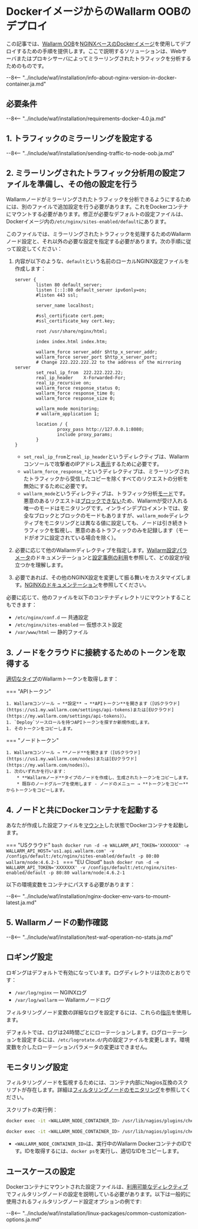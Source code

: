 [doc-wallarm-mode]:             ../../../admin-en/configure-parameters-en.ja.md#wallarm_mode
[doc-config-params]:            ../../../admin-en/configure-parameters-en.ja.md
[doc-monitoring]:               ../../../admin-en/monitoring/intro.ja.md
[waf-mode-instr]:               ../../../admin-en/configure-wallarm-mode.ja.md
[logging-instr]:                ../../../admin-en/configure-logging.ja.md
[proxy-balancer-instr]:         ../../../admin-en/using-proxy-or-balancer-en.ja.md
[process-time-limit-instr]:     ../../../admin-en/configure-parameters-en.ja.md#wallarm_process_time_limit
[allocating-memory-guide]:      ../../../admin-en/configuration-guides/allocate-resources-for-node.ja.md
[nginx-waf-directives]:         ../../../admin-en/configure-parameters-en.ja.md
[graylist-docs]:                ../../../user-guides/ip-lists/graylist.ja.md
[filtration-modes-docs]:        ../../../admin-en/configure-wallarm-mode.ja.md
[application-configuration]:    ../../../user-guides/settings/applications.ja.md
[ptrav-attack-docs]:            ../../../attacks-vulns-list.ja.md#path-traversal
[attacks-in-ui-image]:          ../../../images/admin-guides/test-attacks-quickstart.png
[versioning-policy]:            ../../../updating-migrating/versioning-policy.ja.md#version-list
[node-status-docs]:             ../../../admin-en/configure-statistics-service.ja.md
[node-token]:                   ../../../quickstart.ja.md#deploy-the-wallarm-filtering-node
[api-token]:                    ../../../user-guides/settings/api-tokens.ja.md
[wallarm-token-types]:          ../../../user-guides/nodes/nodes.ja.md#api-and-node-tokens-for-node-creation
[platform]:                     ../../supported-deployment-options.ja.md
[oob-advantages-limitations]:   ../overview.ja.md#advantages-and-limitations
[web-server-mirroring-examples]:overview.ja.md#examples-of-web-server-configuration-for-traffic-mirroring
[memory-instr]:                 ../../../admin-en/configuration-guides/allocate-resources-for-node.ja.md

# DockerイメージからのWallarm OOBのデプロイ

この記事では、[Wallarm OOB](overview.ja.md)を[NGINXベースのDockerイメージ](https://hub.docker.com/r/wallarm/node)を使用してデプロイするための手順を提供します。ここで説明するソリューションは、Webサーバまたはプロキシサーバによってミラーリングされたトラフィックを分析するためのものです。

--8<-- "../include/waf/installation/info-about-nginx-version-in-docker-container.ja.md"

## 必要条件

--8<-- "../include/waf/installation/requirements-docker-4.0.ja.md"

## 1. トラフィックのミラーリングを設定する

--8<-- "../include/waf/installation/sending-traffic-to-node-oob.ja.md"

## 2. ミラーリングされたトラフィック分析用の設定ファイルを準備し、その他の設定を行う

Wallarmノードがミラーリングされたトラフィックを分析できるようにするためには、別のファイルで追加設定を行う必要があります。これをDockerコンテナにマウントする必要があります。修正が必要なデフォルトの設定ファイルは、Dockerイメージ内の`/etc/nginx/sites-enabled/default`にあります。

このファイルでは、ミラーリングされたトラフィックを処理するためのWallarmノード設定と、それ以外の必要な設定を指定する必要があります。次の手順に従って設定してください：

1. 内容が以下のような、`default`という名前のローカルNGINX設定ファイルを作成します：

    ```
    server {
            listen 80 default_server;
            listen [::]:80 default_server ipv6only=on;
            #listen 443 ssl;

            server_name localhost;

            #ssl_certificate cert.pem;
            #ssl_certificate_key cert.key;

            root /usr/share/nginx/html;

            index index.html index.htm;

            wallarm_force server_addr $http_x_server_addr;
            wallarm_force server_port $http_x_server_port;
            # Change 222.222.222.22 to the address of the mirroring server
            set_real_ip_from  222.222.222.22;
            real_ip_header    X-Forwarded-For;
            real_ip_recursive on;
            wallarm_force response_status 0;
            wallarm_force response_time 0;
            wallarm_force response_size 0;

            wallarm_mode monitoring;
            # wallarm_application 1;

            location / {
                    proxy_pass http://127.0.0.1:8080;
                    include proxy_params;
            }
    }
    ```

    * `set_real_ip_from`と`real_ip_header`というディレクティブは、Wallarmコンソールで攻撃者のIPアドレス[表示][proxy-balancer-instr]するために必要です。
    * `wallarm_force_response_*`というディレクティブは、ミラーリングされたトラフィックから受信したコピーを除くすべてのリクエストの分析を無効にするために必要です。
    * `wallarm_mode`というディレクティブは、トラフィック分析[モード][waf-mode-instr]です。悪意のあるリクエストは[ブロックできない][oob-advantages-limitations]ため、Wallarmが受け入れる唯一のモードはモニタリングです。インラインデプロイメントでは、安全なブロックとブロックのモードもありますが、`wallarm_mode`ディレクティブをモニタリングとは異なる値に設定しても、ノードは引き続きトラフィックを監視し、悪意のあるトラフィックのみを記録します（モードがオフに設定されている場合を除く）。
1. 必要に応じて他のWallarmディレクティブを指定します。[Wallarm設定パラメータ](../../../admin-en/configure-parameters-en.ja.md)のドキュメンテーションと[設定事例の利用](#configuring-the-use-cases)を参照して、どの設定が役立つかを理解します。
1. 必要であれば、その他のNGINX設定を変更して振る舞いをカスタマイズします。[NGINXのドキュメンテーション](https://nginx.org/en/docs/beginners_guide.html)を参照してください。

必要に応じて、他のファイルを以下のコンテナディレクトリにマウントすることもできます：

* `/etc/nginx/conf.d` — 共通設定
* `/etc/nginx/sites-enabled` — 仮想ホスト設定
* `/var/www/html` — 静的ファイル

## 3. ノードをクラウドに接続するためのトークンを取得する

[適切なタイプ][wallarm-token-types]のWallarmトークンを取得します：

=== "APIトークン"

    1. Wallarmコンソール → **設定** → **APIトークン**を開きます（[USクラウド](https://us1.my.wallarm.com/settings/api-tokens)または[EUクラウド](https://my.wallarm.com/settings/api-tokens)）。
    1. `Deploy`ソースロールを持つAPIトークンを探すか新規作成します。
    1. そのトークンをコピーします。

=== "ノードトークン"

    1. Wallarmコンソール → **ノード**を開きます（[USクラウド](https://us1.my.wallarm.com/nodes)または[EUクラウド](https://my.wallarm.com/nodes)）。
    1. 次のいずれかを行います： 
        * **Wallarmノード**タイプのノードを作成し、生成されたトークンをコピーします。
        * 既存のノードグループを使用します - ノードのメニュー → **トークンをコピー**からトークンをコピーします。

## 4. ノードと共にDockerコンテナを起動する

あなたが作成した設定ファイルを[マウント](https://docs.docker.com/storage/volumes/)した状態でDockerコンテナを起動します。

=== "USクラウド"
    ```bash
    docker run -d -e WALLARM_API_TOKEN='XXXXXXX' -e WALLARM_API_HOST='us1.api.wallarm.com' -v /configs/default:/etc/nginx/sites-enabled/default -p 80:80 wallarm/node:4.6.2-1
    ```
=== "EU Cloud"
    ```bash
    docker run -d -e WALLARM_API_TOKEN='XXXXXXX' -v /configs/default:/etc/nginx/sites-enabled/default -p 80:80 wallarm/node:4.6.2-1
    ```

以下の環境変数をコンテナにパスする必要があります：

--8<-- "../include/waf/installation/nginx-docker-env-vars-to-mount-latest.ja.md"

## 5. Wallarmノードの動作確認

--8<-- "../include/waf/installation/test-waf-operation-no-stats.ja.md"

## ロギング設定

ロギングはデフォルトで有効になっています。ログディレクトリは次のとおりです：

* `/var/log/nginx` — NGINXログ
* `/var/log/wallarm` — Wallarmノードログ

フィルタリングノード変数の詳細なログを設定するには、これらの[指示](../../../admin-en/configure-logging.ja.md)を使用します。

デフォルトでは、ログは24時間ごとにローテーションします。ログローテーションを設定するには、`/etc/logrotate.d/`内の設定ファイルを変更します。環境変数を介したローテーションパラメータの変更はできません。

## モニタリング設定

フィルタリングノードを監視するためには、コンテナ内部にNagios互換のスクリプトが存在します。詳細は[フィルタリングノードのモニタリング][doc-monitoring]を参照してください。

スクリプトの実行例：

``` bash
docker exec -it <WALLARM_NODE_CONTAINER_ID> /usr/lib/nagios/plugins/check_wallarm_tarantool_timeframe -w 1800 -c 900
```

``` bash
docker exec -it <WALLARM_NODE_CONTAINER_ID> /usr/lib/nagios/plugins/check_wallarm_export_delay -w 120 -c 300
```

* `<WALLARM_NODE_CONTAINER_ID>`は、実行中のWallarm DockerコンテナのIDです。IDを取得するには、`docker ps`を実行し、適切なIDをコピーします。

## ユースケースの設定

Dockerコンテナにマウントされた設定ファイルは、[利用可能なディレクティブ](../../../admin-en/configure-parameters-en.ja.md)でフィルタリングノードの設定を説明している必要があります。以下は一般的に使用されるフィルタリングノード設定オプションの例です:

--8<-- "../include/waf/installation/linux-packages/common-customization-options.ja.md"